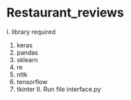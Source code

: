 # Restaurant_reviews
I. library required 
  1. keras
  2. pandas
  3. sklearn
  4. re 
  5. nltk
  6. tensorflow
  7. tkinter
II. Run file interface.py
